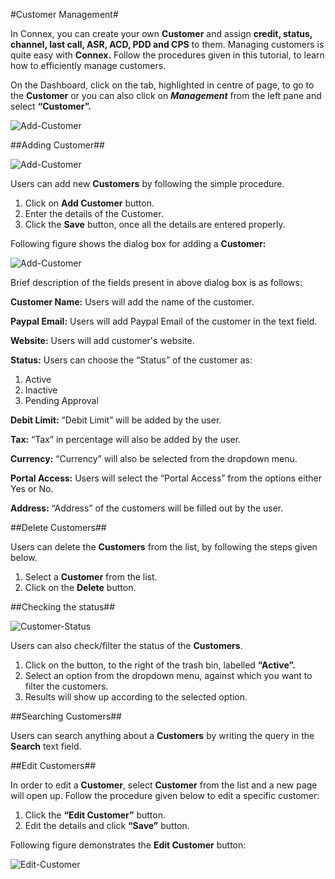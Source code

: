 #Customer Management#

In Connex, you can create your own **Customer** and assign **credit, status, channel, last call, ASR, ACD, PDD and CPS** to them.
Managing customers is quite easy with **Connex.** Follow the procedures given in this tutorial, to learn how to efficiently manage customers.

On the Dashboard, click on the tab, highlighted in centre of page, to go to the **Customer** or you can also click on  **_Management_** from the left pane and select **“Customer”.**

<img src="https://raw.githubusercontent.com/digipigeon/connexcs-user-docs/master/img/customer-dashboard-new.png" alt="Add-Customer"/>

##Adding Customer##

<img src="https://raw.githubusercontent.com/digipigeon/connexcs-user-docs/master/img/add-Customer-new.png" alt="Add-Customer"/>

Users can add new **Customers** by following the simple procedure.

1. Click on **Add Customer** button.
2. Enter the details of the Customer.
3. Click the **Save** button, once all the details are entered properly.

Following figure shows the dialog box for adding a **Customer:**

<img src="https://raw.githubusercontent.com/digipigeon/connexcs-user-docs/master/img/add-customer.png" alt="Add-Customer"/>

Brief description of the fields present in above dialog box is as follows:

**Customer Name:** Users will add the name of the customer.

**Paypal Email:** Users will add Paypal Email of the customer in the text field.

**Website:** Users will add customer's website.

**Status:** Users can choose the “Status” of the customer as:

1. Active
2. Inactive
3. Pending Approval

**Debit Limit:**  “Debit Limit” will be added by the user.

**Tax:**  “Tax” in percentage will also be added by the user.

**Currency:**  “Currency” will also be selected from the dropdown menu.

**Portal Access:**  Users will select the “Portal Access” from the options either Yes or No.

**Address:**  “Address” of the customers will be filled out by the user. 

##Delete Customers##

Users can delete the **Customers** from the list, by following the steps given below. 

1. Select a **Customer** from the list.
2.	Click on the **Delete** button.

##Checking the status##

<img src="https://raw.githubusercontent.com/digipigeon/connexcs-user-docs/master/img/customer-status.png" alt="Customer-Status"/>

Users can also check/filter the status of the **Customers**. 

1.	Click on the button, to the right of the trash bin, labelled  **“Active”.**
2.	Select an option from the dropdown menu, against which you want to filter the customers.
3.	Results will show up according to the selected option.

##Searching Customers##

Users can search anything about a **Customers** by writing the query in the **Search** text field.

##Edit Customers##

In order to edit a **Customer**, select **Customer** from the list and a new page will open up. Follow the procedure given below to edit a specific customer:

1.	Click the **“Edit Customer”** button.
2.	Edit the details and click **“Save”** button.

Following figure demonstrates the **Edit Customer** button:

<img src="https://raw.githubusercontent.com/digipigeon/connexcs-user-docs/master/img/edit-customer-new.png" alt="Edit-Customer"/>
